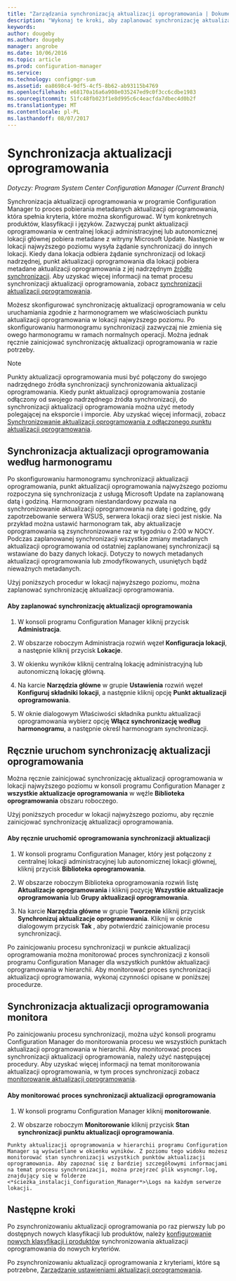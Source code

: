 ```yaml
---
title: "Zarządzania synchronizacją aktualizacji oprogramowania | Dokumentacja firmy Microsoft"
description: "Wykonaj te kroki, aby zaplanować synchronizację aktualizacji oprogramowania, ręcznie uruchomić synchronizację aktualizacji oprogramowania i monitorowanie synchronizacji aktualizacji oprogramowania."
keywords: 
author: dougeby
ms.author: dougeby
manager: angrobe
ms.date: 10/06/2016
ms.topic: article
ms.prod: configuration-manager
ms.service: 
ms.technology: configmgr-sum
ms.assetid: ea8698c4-9df5-4cf5-8b62-ab93115b4769
ms.openlocfilehash: e68170a16a6a908e035247ed9c0f3cc6cdbe1983
ms.sourcegitcommit: 51fc48fb023f1e8d995c6c4eacfda7dbec4d0b2f
ms.translationtype: MT
ms.contentlocale: pl-PL
ms.lasthandoff: 08/07/2017
---
```

#  <a name="BKMK_SUMSync"></a> Synchronizacja aktualizacji oprogramowania

*Dotyczy: Program System Center Configuration Manager (Current Branch)*

 Synchronizacja aktualizacji oprogramowania w programie Configuration Manager to proces pobierania metadanych aktualizacji oprogramowania, która spełnia kryteria, które można skonfigurować. W tym konkretnych produktów, klasyfikacji i języków. Zazwyczaj punkt aktualizacji oprogramowania w centralnej lokacji administracyjnej lub autonomicznej lokacji głównej pobiera metadane z witryny Microsoft Update. Następnie w lokacji najwyższego poziomu wysyła żądanie synchronizacji do innych lokacji. Kiedy dana lokacja odbiera żądanie synchronizacji od lokacji nadrzędnej, punkt aktualizacji oprogramowania dla lokacji pobiera metadane aktualizacji oprogramowania z jej nadrzędnym [źródło synchronizacji](../plan-design/plan-for-software-updates.md#BKMK_SyncSource). Aby uzyskać więcej informacji na temat procesu synchronizacji aktualizacji oprogramowania, zobacz [synchronizacji aktualizacji oprogramowania](../understand/software-updates-introduction.md#BKMK_Synchronization).

Możesz skonfigurować synchronizację aktualizacji oprogramowania w celu uruchamiania zgodnie z harmonogramem we właściwościach punktu aktualizacji oprogramowania w lokacji najwyższego poziomu. Po skonfigurowaniu harmonogramu synchronizacji zazwyczaj nie zmienia się owego harmonogramu w ramach normalnych operacji. Można jednak ręcznie zainicjować synchronizację aktualizacji oprogramowania w razie potrzeby.

  > [!NOTE]  
  >  Punkty aktualizacji oprogramowania musi być połączony do swojego nadrzędnego źródła synchronizacji synchronizowania aktualizacji oprogramowania. Kiedy punkt aktualizacji oprogramowania zostanie odłączony od swojego nadrzędnego źródła synchronizacji, do synchronizacji aktualizacji oprogramowania można użyć metody polegającej na eksporcie i imporcie. Aby uzyskać więcej informacji, zobacz [Synchronizowanie aktualizacji oprogramowania z odłączonego punktu aktualizacji oprogramowania](synchronize-software-updates-disconnected.md).  

## <a name="schedule-software-updates-synchronization"></a>Synchronizacja aktualizacji oprogramowania według harmonogramu
Po skonfigurowaniu harmonogramu synchronizacji aktualizacji oprogramowania, punkt aktualizacji oprogramowania najwyższego poziomu rozpoczyna się synchronizacja z usługą Microsoft Update na zaplanowaną datą i godziną. Harmonogram niestandardowy pozwala na synchronizowanie aktualizacji oprogramowania na datę i godzinę, gdy zapotrzebowanie serwera WSUS, serwera lokacji oraz sieci jest niskie. Na przykład można ustawić harmonogram tak, aby aktualizacje oprogramowania są zsynchronizowane raz w tygodniu o 2:00 w NOCY. Podczas zaplanowanej synchronizacji wszystkie zmiany metadanych aktualizacji oprogramowania od ostatniej zaplanowanej synchronizacji są wstawiane do bazy danych lokacji. Dotyczy to nowych metadanych aktualizacji oprogramowania lub zmodyfikowanych, usuniętych bądź nieważnych metadanych.

Użyj poniższych procedur w lokacji najwyższego poziomu, można zaplanować synchronizację aktualizacji oprogramowania.  

#### <a name="to-schedule-software-updates-synchronization"></a>Aby zaplanować synchronizację aktualizacji oprogramowania  

  1.  W konsoli programu Configuration Manager kliknij przycisk **Administracja**.  

  2.  W obszarze roboczym Administracja rozwiń węzeł **Konfiguracja lokacji**, a następnie kliknij przycisk **Lokacje**.  

  3.  W okienku wyników kliknij centralną lokację administracyjną lub autonomiczną lokację główną.  

  4.  Na karcie **Narzędzia główne** w grupie **Ustawienia** rozwiń węzeł **Konfiguruj składniki lokacji**, a następnie kliknij opcję **Punkt aktualizacji oprogramowania**.  

  5.  W oknie dialogowym Właściwości składnika punktu aktualizacji oprogramowania wybierz opcję **Włącz synchronizację według harmonogramu**, a następnie określ harmonogram synchronizacji.  

## <a name="manually-start-software-updates-synchronization"></a>Ręcznie uruchom synchronizację aktualizacji oprogramowania
Można ręcznie zainicjować synchronizację aktualizacji oprogramowania w lokacji najwyższego poziomu w konsoli programu Configuration Manager z **wszystkie aktualizacje oprogramowania** w węźle **Biblioteka oprogramowania** obszaru roboczego.  

Użyj poniższych procedur w lokacji najwyższego poziomu, aby ręcznie zainicjować synchronizację aktualizacji oprogramowania.  

#### <a name="to-manually-start-software-updates-synchronization"></a>Aby ręcznie uruchomić oprogramowania synchronizacji aktualizacji  

  1.  W konsoli programu Configuration Manager, który jest połączony z centralnej lokacji administracyjnej lub autonomicznej lokacji głównej, kliknij przycisk **Biblioteka oprogramowania**.  

  2.  W obszarze roboczym Biblioteka oprogramowania rozwiń listę **Aktualizacje oprogramowania** i kliknij pozycję **Wszystkie aktualizacje oprogramowania** lub **Grupy aktualizacji oprogramowania**.  

  3.  Na karcie **Narzędzia główne** w grupie **Tworzenie** kliknij przycisk **Synchronizuj aktualizacje oprogramowania**. Kliknij w oknie dialogowym przycisk **Tak** , aby potwierdzić zainicjowanie procesu synchronizacji.  

   Po zainicjowaniu procesu synchronizacji w punkcie aktualizacji oprogramowania można monitorować proces synchronizacji z konsoli programu Configuration Manager dla wszystkich punktów aktualizacji oprogramowania w hierarchii. Aby monitorować proces synchronizacji aktualizacji oprogramowania, wykonaj czynności opisane w poniższej procedurze.  


## <a name="monitor-software-updates-synchronization"></a>Synchronizacja aktualizacji oprogramowania monitora
Po zainicjowaniu procesu synchronizacji, można użyć konsoli programu Configuration Manager do monitorowania procesu we wszystkich punktach aktualizacji oprogramowania w hierarchii. Aby monitorować proces synchronizacji aktualizacji oprogramowania, należy użyć następującej procedury. Aby uzyskać więcej informacji na temat monitorowania aktualizacji oprogramowania, w tym proces synchronizacji zobacz [monitorowanie aktualizacji oprogramowania](../deploy-use/monitor-software-updates.md).

#### <a name="to-monitor-the-software-updates-synchronization-process"></a>Aby monitorować proces synchronizacji aktualizacji oprogramowania  

  1.  W konsoli programu Configuration Manager kliknij **monitorowanie**.  

  2.  W obszarze roboczym **Monitorowanie** kliknij przycisk **Stan synchronizacji punktu aktualizacji oprogramowania**.  

    Punkty aktualizacji oprogramowania w hierarchii programu Configuration Manager są wyświetlane w okienku wyników. Z poziomu tego widoku możesz monitorować stan synchronizacji wszystkich punktów aktualizacji oprogramowania. Aby zapoznać się z bardziej szczegółowymi informacjami na temat procesu synchronizacji, można przejrzeć plik wsyncmgr.log, znajdujący się w folderze <*ścieżka_instalacji_Configuration_Manager*>\Logs na każdym serwerze lokacji.  

## <a name="next-steps"></a>Następne kroki
Po zsynchronizowaniu aktualizacji oprogramowania po raz pierwszy lub po dostępnych nowych klasyfikacji lub produktów, należy [konfigurowanie nowych klasyfikacji i produktów](configure-classifications-and-products.md) synchronizowania aktualizacji oprogramowania do nowych kryteriów.

Po zsynchronizowaniu aktualizacji oprogramowania z kryteriami, które są potrzebne, [Zarządzanie ustawieniami aktualizacji oprogramowania](manage-settings-for-software-updates.md).  
